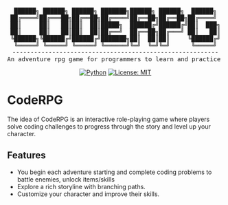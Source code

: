 <div align="center">
<pre>
 ██████╗ ██████╗ ██████╗ ███████╗██████╗ ██████╗  ██████╗ 
██╔════╝██╔═══██╗██╔══██╗██╔════╝██╔══██╗██╔══██╗██╔════╝ 
██║     ██║   ██║██║  ██║█████╗  ██████╔╝██████╔╝██║  ███╗
██║     ██║   ██║██║  ██║██╔══╝  ██╔══██╗██╔═══╝ ██║   ██║
╚██████╗╚██████╔╝██████╔╝███████╗██║  ██║██║     ╚██████╔╝
 ╚═════╝ ╚═════╝ ╚═════╝ ╚══════╝╚═╝  ╚═╝╚═╝      ╚═════╝ 
---------------------------------------------------------
An adventure rpg game for programmers to learn and practice fun coding problems!
</pre>

[![Python](https://img.shields.io/badge/Python-3.8%2B-blue)](https://www.python.org/)
[![License: MIT](https://img.shields.io/badge/License-MIT-yellow.svg)](https://opensource.org/licenses/MIT)

</div>

# CodeRPG

The idea of CodeRPG is an interactive role-playing game where players solve coding challenges to progress through the story and level up your character.

## Features

-   You begin each adventure starting and complete coding problems to battle enemies, unlock items/skills
-   Explore a rich storyline with branching paths.
-   Customize your character and improve their skills.
